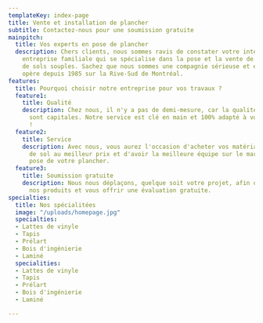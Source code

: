 ```yaml
---
templateKey: index-page
title: Vente et installation de plancher
subtitle: Contactez-nous pour une soumission gratuite
mainpitch:
  title: Vos experts en pose de plancher
  description: Chers clients, nous sommes ravis de constater votre intérêt pour notre
    entreprise familiale qui se spécialise dans la pose et la vente de revêtements
    de sols souples. Sachez que nous sommes une compagnie sérieuse et établie qui
    opère depuis 1985 sur la Rive-Sud de Montréal.
features:
  title: Pourquoi choisir notre entreprise pour vos travaux ?
  feature1:
    title: Qualité
    description: Chez nous, il n'y a pas de demi-mesure, car la qualité et la finition
      sont capitales. Notre service est clé en main et 100% adapté à vos souhaits
      !
  feature2:
    title: Service
    description: Avec nous, vous aurez l'occasion d'acheter vos matériaux de recouvrement
      de sol au meilleur prix et d'avoir la meilleure équipe sur le marché pour la
      pose de votre plancher.
  feature3:
    title: Soumission gratuite
    description: Nous nous déplaçons, quelque soit votre projet, afin de vous présenter
      nos produits et vous offrir une évaluation gratuite.
specialties:
  title: Nos spécialitées
  image: "/uploads/homepage.jpg"
  specialties:
  - Lattes de vinyle
  - Tapis
  - Prélart
  - Bois d'ingénierie
  - Laminé
  specialities:
  - Lattes de vinyle
  - Tapis
  - Prélart
  - Bois d'ingénierie
  - Laminé

---
```

